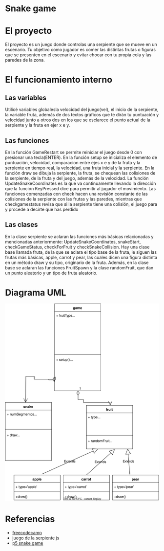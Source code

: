 # Snake game

# El proyecto

El proyecto es un juego donde controlas una serpiente que se mueve en un escenario. Tu objetivo como jugador es comer las distintas frutas o figuras que se presenten en el escenario y evitar chocar con tu propia cola y las paredes de la zona.

# El funcionamiento interno
## Las variables
Utilicé variables globalesla velocidad del juego(vel), el inicio de la serpiente, la variable fruta, además de dos textos gráficos que te dirán tu puntuación y velocidad junto a otros dos en los que se esclarece el punto actual de la serpiente y la fruta en ejer x e y.
## Las funciones
En la función GameRestart se permite reiniciar el juego desde 0 con presionar una tecla(ENTER).
En la función setup se inicializa el elemento de puntuación, velocidad, comparacion entre ejes x e y de la fruta y la serpiente en tiempo real, la velocidad, una fruta inicial y la serpiente.
En la función draw se dibuja la serpiente, la fruta, se chequean las colisiones de la serpiente, de la fruta y del juego, además de la velocidad.
La función UpdateSnakeCoordinates es la que va continuamente llevando la dirección que la función KeyPressed dice para permitir al jugador el movimiento.
Las funciones comenzadas con check hacen una revisión constante de las colisiones de la serpiente con las frutas y las paredes, mientras que checkgamestatus revisa que si la serpiente tiene una colisión, el juego para y procede a decirte que has perdido
## Las clases
En la clase serpiente se aclaran las funciones más básicas relacionadas y mencionadas anteriormente: UpdateSnakeCoordinates, snakeStart, checkGameStatus, checkForFruit y checkSnakeCollision.
Hay una clase base llamada fruta, de la que se aclara el tipo base de la fruta, le siguen las frutas más básicas, apple, carrot y pear, las cuales dicen una figura distinta en un método draw y su tipo, originario de la fruta. Además, en la clase base se aclaran las funciones FruitSpawn y la clase randomFruit, que dan un punto aleatorio y un tipo de fruta aleatorio.

# Diagrama UML
![](https://github.com/SanchezRuano22211659/snakeGame/blob/main/UMLsnakegame.svg)
# Referencias
- [freecodecamp](https://www.freecodecamp.org/news/how-to-build-a-snake-game-in-javascript/)
- [juego de la serpiente js](https://www.lawebdelprogramador.com/codigo/JavaScript/6111-Juego-de-la-serpiente-snake-en-javascript.html)
- [p5 snake game](https://archive.p5js.org/examples/interaction-snake-game.html)
